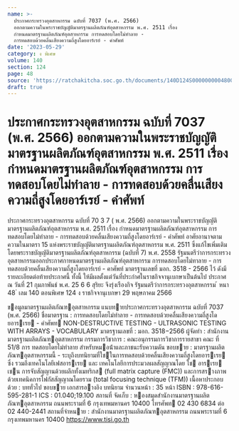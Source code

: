 ```yaml
---
name: >-
  ประกาศกระทรวงอุตสาหกรรม ฉบับที่ 7037 (พ.ศ. 2566)
  ออกตามความในพระราชบัญญัติมาตรฐานผลิตภัณฑ์อุตสาหกรรม พ.ศ. 2511 เรื่อง
  กำหนดมาตรฐานผลิตภัณฑ์อุตสาหกรรม การทดสอบโดยไม่ทำลาย -
  การทดสอบด้วยคลื่นเสียงความถี่สูงโดยอาร์เรย์ - คำศัพท์
date: '2023-05-29'
category: ง พิเศษ
volume: 140
section: 124
page: 48
source: 'https://ratchakitcha.soc.go.th/documents/140D124S0000000004800.pdf'
draft: true
---
```


# ประกาศกระทรวงอุตสาหกรรม ฉบับที่ 7037 (พ.ศ. 2566) ออกตามความในพระราชบัญญัติมาตรฐานผลิตภัณฑ์อุตสาหกรรม พ.ศ. 2511 เรื่อง กำหนดมาตรฐานผลิตภัณฑ์อุตสาหกรรม การทดสอบโดยไม่ทำลาย - การทดสอบด้วยคลื่นเสียงความถี่สูงโดยอาร์เรย์ - คำศัพท์

ประกาศกระทรวงอุตสาหกรรม ฉบับที่ 70 3 7 ( พ.ศ. 2566) ออกตามความในพระราชบัญญัติมาตรฐานผลิตภัณฑ์อุตสาหกรรม พ.ศ. 2511 เรื่อง กำหนดมาตรฐานผลิตภัณฑ์อุตสาหกรรม การทดสอบโดยไม่ทำลาย - การทดสอบด้วยคลื่นเสียงความถี่สูงโดยอาร์เรย์ - คำศัพท์ อาศัยอานาจตามความในมาตรา 15 แห่งพระราชบัญญัติมาตรฐานผลิตภัณฑ์อุตสาหกรรม พ.ศ. 2511 ซึ่งแก้ไขเพิ่มเติมโดยพระราชบัญญัติมาตรฐานผลิตภัณฑ์อุตสาหกรรม (ฉบับที่ 7) พ.ศ. 2558 รัฐมนตรีว่าการกระทรวงอุตสาหกรรมออกประกาศกาหนดมาตรฐานผลิตภัณฑ์อุตสาหกรรม การทดสอบโดยไม่ทาลาย - การทดสอบด้วยคลื่นเสียงความถี่สูงโดยอาร์เรย์ - คาศัพท์ มาตรฐานเลขที่ มอก. 3518 - 2566 ไว้ ดังมีรายละเอียดต่อท้ายประกาศนี้ ทั้งนี้ ให้มีผลตั้งแต่วันที่ประกำศในราชกิจจานุเบกษาเป็นต้นไป ประกาศ ณ วันที่ 21 กุมภาพันธ์ พ.ศ. 25 6 6 สุริยะ จึงรุ่งเรืองกิจ รัฐมนตรีว่าการกระทรวงอุตสาหกรรม ้ หนา 48 ่ เลม 140 ตอนพิเศษ 124 ง ราชกิจจานุเบกษา 29 พฤษภาคม 2566

ขอมูลมาตรฐานผลิตภัณฑอุตสาหกรรม แนบทายประกาศกระทรวงอุตสาหกรรม ฉบับที่ 7037 (พ.ศ. 2566) ชื่อมาตรฐาน : การทดสอบโดยไม่ทําลาย - การทดสอบด้วยคลื่นเสียงความถี่สูงโดยอารเรย - คําศัพท NON-DESTRUCTIVE TESTING - ULTRASONIC TESTING WITH ARRAYS - VOCABULARY มาตรฐานเลขที่ : มอก. 3518−2566 ผู้จัดทํา : สํานักงานมาตรฐานผลิตภัณฑอุตสาหกรรม กรรมการวิชาการ : คณะอนุกรรมการวิชาการรายสาขา คณะ ที่ 51/8 การ ทดสอบโดยไม่ทําลาย สําหรับหมอน้ําและภาชนะรับความดัน ขอบขาย : มาตรฐานผลิตภัณฑอุตสาหกรรมนี้ - ระบุถึงบทนิยามที่ใชในการทดสอบด้วยคลื่นเสียงความถี่สูงโดยอารเรย ซึ่ง รวมถึงเทคโนโลยีเฟสอารเรย และ เทคโนโลยีการประมวลผลสัญญาณโดย ใช อารเรย เชน การจับสัญญานด้วยผลึกทั้งเมทริกส (full matrix capture (FMC)) และการสรางภาพด้วยเทคนิคการโฟกัสสัญญาณโดยรวม (total focusing technique (TFM)) เนื้อหาประกอบด้วย : บททั่วไป ขอบขาย เอกสารอางอิง บทนิยาม จํานวนหน้า : 35 หน้า ISBN : 978-616-595-281-1 ICS : 01.040;19.100 สถานที่ จัดเก็บ : หองสมุดสํานักงานมาตรฐานผลิตภัณฑอุตสาหกรรม ถนนพระรามที่ 6 กรุงเทพมหานคร 10400 โทรศัพท 02 430 6834 ต่อ 02 440-2441 สถานที่จําหนาย : สํานักงานมาตรฐานผลิตภัณฑอุตสาหกรรม ถนนพระรามที่ 6 กรุงเทพมหานคร 10400 https://www.tisi.go.th
